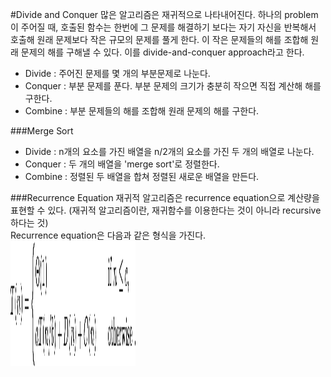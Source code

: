 #Divide and Conquer
많은 알고리즘은 재귀적으로 나타내어진다. 하나의 problem이 주어질 때, 호출된 함수는 한번에 그 문제를 해결하기 보다는 자기 자신을 반복해서 호출해 원래 문제보다 작은 규모의 문제를 풀게 한다. 이 작은 문제들의 해를 조합해 원래 문제의 해를 구해낼 수 있다. 이를 divide-and-conquer approach라고 한다.  

- Divide : 주어진 문제를 몇 개의 부분문제로 나눈다.  
- Conquer : 부분 문제를 푼다. 부분 문제의 크기가 충분히 작으면 직접 계산해 해를 구한다.  
- Combine : 부분 문제들의 해를 조합해 원래 문제의 해를 구한다.

###Merge Sort
- Divide : n개의 요소를 가진 배열을 n/2개의 요소를 가진 두 개의 배열로 나눈다.
- Conquer : 두 개의 배열을 'merge sort'로 정렬한다.
- Combine : 정렬된 두 배열을 합쳐 정렬된 새로운 배열을 만든다.  

###Recurrence Equation
재귀적 알고리즘은 recurrence equation으로 계산량을 표현할 수 있다. (재귀적 알고리즘이란, 재귀함수를 이용한다는 것이 아니라 recursive하다는 것)  
Recurrence equation은 다음과 같은 형식을 가진다.  
<img src="./fig/eq1.png" style="width: 200px; height: 200px"/>
